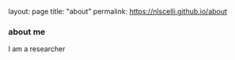 layout: page
title: "about"
permalink: https://nlscelli.github.io/about

### about me
I am a researcher
